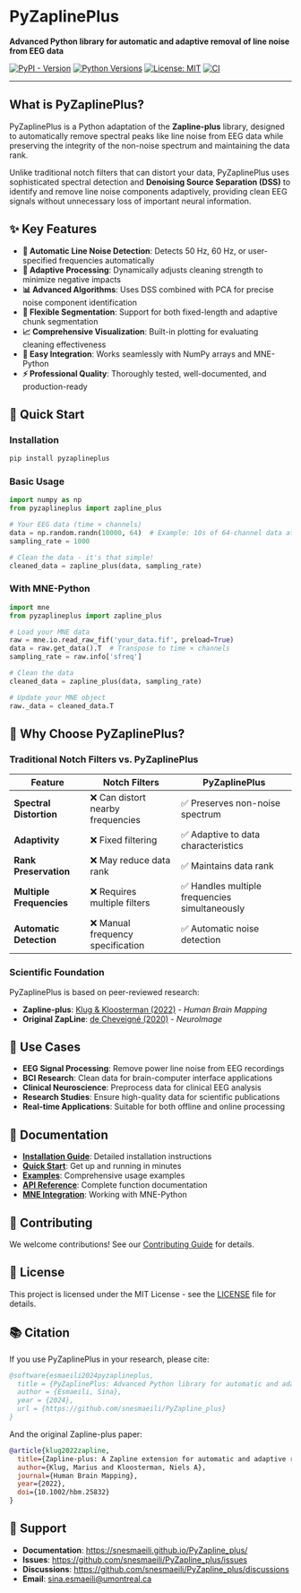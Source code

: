 # PyZaplinePlus

**Advanced Python library for automatic and adaptive removal of line noise from EEG data**

[![PyPI - Version](https://img.shields.io/pypi/v/pyzaplineplus.svg)](https://pypi.org/project/pyzaplineplus/)
[![Python Versions](https://img.shields.io/pypi/pyversions/pyzaplineplus.svg)](https://pypi.org/project/pyzaplineplus/)
[![License: MIT](https://img.shields.io/badge/License-MIT-blue.svg)](../about/license.md)
[![CI](https://github.com/snesmaeili/PyZapline_plus/actions/workflows/ci.yml/badge.svg)](https://github.com/snesmaeili/PyZapline_plus/actions)

---

## What is PyZaplinePlus?

PyZaplinePlus is a Python adaptation of the **Zapline-plus** library, designed to automatically remove spectral peaks like line noise from EEG data while preserving the integrity of the non-noise spectrum and maintaining the data rank. 

Unlike traditional notch filters that can distort your data, PyZaplinePlus uses sophisticated spectral detection and **Denoising Source Separation (DSS)** to identify and remove line noise components adaptively, providing clean EEG signals without unnecessary loss of important neural information.

## ✨ Key Features

- **🎯 Automatic Line Noise Detection**: Detects 50 Hz, 60 Hz, or user-specified frequencies automatically
- **🧠 Adaptive Processing**: Dynamically adjusts cleaning strength to minimize negative impacts
- **📊 Advanced Algorithms**: Uses DSS combined with PCA for precise noise component identification
- **🔧 Flexible Segmentation**: Support for both fixed-length and adaptive chunk segmentation
- **📈 Comprehensive Visualization**: Built-in plotting for evaluating cleaning effectiveness
- **🐍 Easy Integration**: Works seamlessly with NumPy arrays and MNE-Python
- **⚡ Professional Quality**: Thoroughly tested, well-documented, and production-ready

## 🚀 Quick Start

### Installation

```bash
pip install pyzaplineplus
```

### Basic Usage

```python
import numpy as np
from pyzaplineplus import zapline_plus

# Your EEG data (time × channels)
data = np.random.randn(10000, 64)  # Example: 10s of 64-channel data at 1000 Hz
sampling_rate = 1000

# Clean the data - it's that simple!
cleaned_data = zapline_plus(data, sampling_rate)
```

### With MNE-Python

```python
import mne
from pyzaplineplus import zapline_plus

# Load your MNE data
raw = mne.io.read_raw_fif('your_data.fif', preload=True)
data = raw.get_data().T  # Transpose to time × channels
sampling_rate = raw.info['sfreq']

# Clean the data
cleaned_data = zapline_plus(data, sampling_rate)

# Update your MNE object
raw._data = cleaned_data.T
```

## 🎯 Why Choose PyZaplinePlus?

### Traditional Notch Filters vs. PyZaplinePlus

| Feature | Notch Filters | PyZaplinePlus |
|---------|---------------|---------------|
| **Spectral Distortion** | ❌ Can distort nearby frequencies | ✅ Preserves non-noise spectrum |
| **Adaptivity** | ❌ Fixed filtering | ✅ Adaptive to data characteristics |
| **Rank Preservation** | ❌ May reduce data rank | ✅ Maintains data rank |
| **Multiple Frequencies** | ❌ Requires multiple filters | ✅ Handles multiple frequencies simultaneously |
| **Automatic Detection** | ❌ Manual frequency specification | ✅ Automatic noise detection |

### Scientific Foundation

PyZaplinePlus is based on peer-reviewed research:

- **Zapline-plus**: [Klug & Kloosterman (2022)](https://doi.org/10.1002/hbm.25832) - *Human Brain Mapping*
- **Original ZapLine**: [de Cheveigné (2020)](https://doi.org/10.1016/j.neuroimage.2019.116356) - *NeuroImage*

## 🔬 Use Cases

- **EEG Signal Processing**: Remove power line noise from EEG recordings
- **BCI Research**: Clean data for brain-computer interface applications  
- **Clinical Neuroscience**: Preprocess data for clinical EEG analysis
- **Research Studies**: Ensure high-quality data for scientific publications
- **Real-time Applications**: Suitable for both offline and online processing

## 📖 Documentation

- **[Installation Guide](user-guide/installation.md)**: Detailed installation instructions
- **[Quick Start](user-guide/quickstart.md)**: Get up and running in minutes
- **[Examples](user-guide/examples.md)**: Comprehensive usage examples
- **[API Reference](api/core.md)**: Complete function documentation
- **[MNE Integration](user-guide/mne-integration.md)**: Working with MNE-Python

## 🤝 Contributing

We welcome contributions! See our [Contributing Guide](developer-guide/contributing.md) for details.

## 📄 License

This project is licensed under the MIT License - see the [LICENSE](about/license.md) file for details.

## 📚 Citation

If you use PyZaplinePlus in your research, please cite:

```bibtex
@software{esmaeili2024pyzaplineplus,
  title = {PyZaplinePlus: Advanced Python library for automatic and adaptive removal of line noise from EEG data},
  author = {Esmaeili, Sina},
  year = {2024},
  url = {https://github.com/snesmaeili/PyZapline_plus}
}
```

And the original Zapline-plus paper:

```bibtex
@article{klug2022zapline,
  title={Zapline-plus: A Zapline extension for automatic and adaptive removal of frequency-specific noise artifacts in M/EEG},
  author={Klug, Marius and Kloosterman, Niels A},
  journal={Human Brain Mapping},
  year={2022},
  doi={10.1002/hbm.25832}
}
```

## 💬 Support

- **Documentation**: https://snesmaeili.github.io/PyZapline_plus/
- **Issues**: https://github.com/snesmaeili/PyZapline_plus/issues
- **Discussions**: https://github.com/snesmaeili/PyZapline_plus/discussions
- **Email**: [sina.esmaeili@umontreal.ca](mailto:sina.esmaeili@umontreal.ca)

